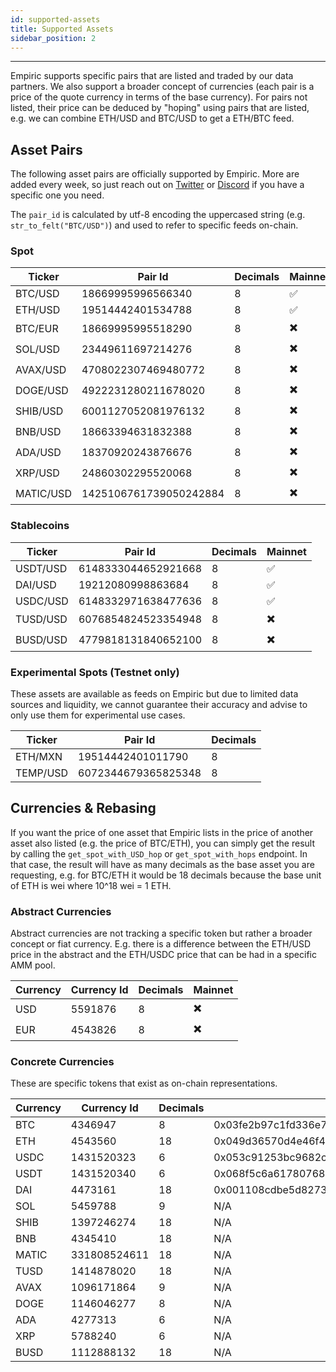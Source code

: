 ```yaml
---
id: supported-assets
title: Supported Assets
sidebar_position: 2
---
```


---

Empiric supports specific pairs that are listed and traded by our data partners. We also support a broader concept of currencies (each pair is a price of the quote currency in terms of the base currency). For pairs not listed, their price can be deduced by "hoping" using pairs that are listed, e.g. we can combine ETH/USD and BTC/USD to get a ETH/BTC feed.

## Asset Pairs

The following asset pairs are officially supported by Empiric. More are added every week, so just reach out on [Twitter](https://twitter.com/EmpiricNetwork) or [Discord](https://discord.com/invite/N7sM7VzfJB) if you have a specific one you need.

The `pair_id` is calculated by utf-8 encoding the uppercased string (e.g. `str_to_felt("BTC/USD")`) and used to refer to specific feeds on-chain.

### Spot

| Ticker    | Pair Id                | Decimals | Mainnet |
| --------- | ---------------------- | -------- | ------- |
| BTC/USD   | 18669995996566340      | 8        | ✅      |
| ETH/USD   | 19514442401534788      | 8        | ✅      |
| BTC/EUR   | 18669995995518290      | 8        | ✖️      |
| SOL/USD   | 23449611697214276      | 8        | ✖️      |
| AVAX/USD  | 4708022307469480772    | 8        | ✖️      |
| DOGE/USD  | 4922231280211678020    | 8        | ✖️      |
| SHIB/USD  | 6001127052081976132    | 8        | ✖️      |
| BNB/USD   | 18663394631832388      | 8        | ✖️      |
| ADA/USD   | 18370920243876676      | 8        | ✖️      |
| XRP/USD   | 24860302295520068      | 8        | ✖️      |
| MATIC/USD | 1425106761739050242884 | 8        | ✖️      |

### Stablecoins

| Ticker   | Pair Id             | Decimals | Mainnet |
| -------- | ------------------- | -------- | ------- |
| USDT/USD | 6148333044652921668 | 8        | ✅      |
| DAI/USD  | 19212080998863684   | 8        | ✅      |
| USDC/USD | 6148332971638477636 | 8        | ✅      |
| TUSD/USD | 6076854824523354948 | 8        | ✖️      |
| BUSD/USD | 4779818131840652100 | 8        | ✖️      |

### Experimental Spots (Testnet only)

These assets are available as feeds on Empiric but due to limited data sources and liquidity, we cannot guarantee their accuracy and advise to only use them for experimental use cases.

| Ticker   | Pair Id             | Decimals |
| -------- | ------------------- | -------- |
| ETH/MXN  | 19514442401011790   | 8        |
| TEMP/USD | 6072344679365825348 | 8        |

## Currencies & Rebasing

If you want the price of one asset that Empiric lists in the price of another asset also listed (e.g. the price of BTC/ETH), you can simply get the result by calling the `get_spot_with_USD_hop` or `get_spot_with_hops` endpoint. In that case, the result will have as many decimals as the base asset you are requesting, e.g. for BTC/ETH it would be 18 decimals because the base unit of ETH is wei where 10^18 wei = 1 ETH.

### Abstract Currencies

Abstract currencies are not tracking a specific token but rather a broader concept or fiat currency. E.g. there is a difference between the ETH/USD price in the abstract and the ETH/USDC price that can be had in a specific AMM pool.

| Currency | Currency Id | Decimals | Mainnet |
| -------- | ----------- | -------- | ------- |
| USD      | 5591876     | 8        | ✖️      |
| EUR      | 4543826     | 8        | ✖️      |

### Concrete Currencies

These are specific tokens that exist as on-chain representations.

| Currency | Currency Id  | Decimals | Starknet address Mainnet                                           | Ethereum address Mainnet                   | Starknet address Testnet                                           |
| -------- | ------------ | -------- | ------------------------------------------------------------------ | ------------------------------------------ | ------------------------------------------------------------------ |
| BTC      | 4346947      | 8        | 0x03fe2b97c1fd336e750087d68b9b867997fd64a2661ff3ca5a7c771641e8e7ac | 0x2260fac5e5542a773aa44fbcfedf7c193bc2c599 | 0x12d537dc323c439dc65c976fad242d5610d27cfb5f31689a0a319b8be7f3d56  |
| ETH      | 4543560      | 18       | 0x049d36570d4e46f48e99674bd3fcc84644ddd6b96f7c741b1562b82f9e004dc7 | 0x0000000000000000000000000000000000000000 | 0x049d36570d4e46f48e99674bd3fcc84644ddd6b96f7c741b1562b82f9e004dc7 |
| USDC     | 1431520323   | 6        | 0x053c91253bc9682c04929ca02ed00b3e423f6710d2ee7e0d5ebb06f3ecf368a8 | 0xa0b86991c6218b36c1d19d4a2e9eb0ce3606eb48 | 0x001d5b64feabc8ac7c839753994f469704c6fabdd45c8fe6d26ed57b5eb79057 |
| USDT     | 1431520340   | 6        | 0x068f5c6a61780768455de69077e07e89787839bf8166decfbf92b645209c0fb8 | 0xdac17f958d2ee523a2206206994597c13d831ec7 | 0x386e8d061177f19b3b485c20e31137e6f6bc497cc635ccdfcab96fadf5add6a  |
| DAI      | 4473161      | 18       | 0x001108cdbe5d82737b9057590adaf97d34e74b5452f0628161d237746b6fe69e | 0x6B175474E89094C44Da98b954EedeAC495271d0F | 0x0278f24c3e74cbf7a375ec099df306289beb0605a346277d200b791a7f811a19 |
| SOL      | 5459788      | 9        | N/A                                                                | 0xd31a59c85ae9d8edefec411d448f90841571b89c | N/A                                                                |
| SHIB     | 1397246274   | 18       | N/A                                                                | 0x95aD61b0a150d79219dCF64E1E6Cc01f0B64C4cE | N/A                                                                |
| BNB      | 4345410      | 18       | N/A                                                                | 0xB8c77482e45F1F44dE1745F52C74426C631bDD52 | N/A                                                                |
| MATIC    | 331808524611 | 18       | N/A                                                                | 0x7d1afa7b718fb893db30a3abc0cfc608aacfebb0 | N/A                                                                |
| TUSD     | 1414878020   | 18       | N/A                                                                | 0x0000000000085d4780B73119b644AE5ecd22b376 | N/A                                                                |
| AVAX     | 1096171864   | 9        | N/A                                                                | N/A                                        | N/A                                                                |
| DOGE     | 1146046277   | 8        | N/A                                                                | N/A                                        | N/A                                                                |
| ADA      | 4277313      | 6        | N/A                                                                | N/A                                        | N/A                                                                |
| XRP      | 5788240      | 6        | N/A                                                                | N/A                                        | N/A                                                                |
| BUSD     | 1112888132   | 18       | N/A                                                                | N/A                                        | N/A                                                                |
